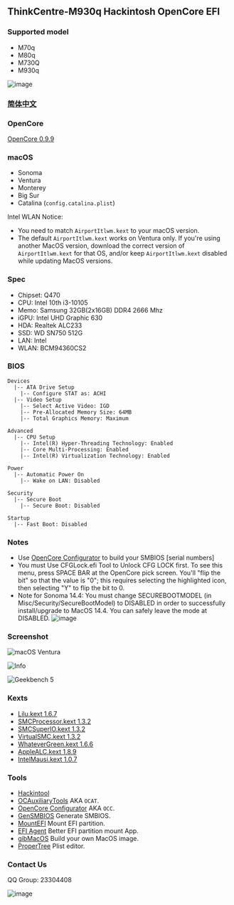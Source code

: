 ## ThinkCentre-M930q Hackintosh OpenCore EFI


### Supported model

- M70q 
- M80q
- M730Q
- M930q 


![image](Screenshot/m930q.png)

### [简体中文](README.zh_CN.md)


### OpenCore

[OpenCore 0.9.9](https://github.com/acidanthera/OpenCorePkg)


### macOS

- Sonoma
- Ventura
- Monterey
- Big Sur
- Catalina (`config.catalina.plist`)

Intel WLAN Notice: 
 - You need to match `AirportItlwm.kext` to your macOS version.
 - The default `AirportItlwm.kext` works on Ventura only.  If you're using another MacOS version, download the correct version of `AirportItlwm.kext` for that OS, and/or keep `AirportItlwm.kext` disabled while updating MacOS versions.    


### Spec

- Chipset: Q470
- CPU: Intel 10th i3-10105
- Memo: Samsung 32GB(2x16GB) DDR4 2666 Mhz
- iGPU: Intel UHD Graphic 630
- HDA: Realtek ALC233
- SSD: WD SN750 512G
- LAN: Intel
- WLAN: BCM94360CS2


### BIOS

```
Devices
  |-- ATA Drive Setup
    |-- Configure STAT as: ACHI
  |-- Video Setup
    |-- Select Active Video: IGD
    |-- Pre-Allocated Memory Size: 64MB
    |-- Total Graphics Memory: Maximum

Advanced
  |-- CPU Setup
    |-- Intel(R) Hyper-Threading Technology: Enabled
    |-- Core Multi-Processing: Enabled
    |-- Intel(R) Virtualization Technology: Enabled

Power
  |-- Automatic Power On
    |-- Wake on LAN: Disabled
    
Security
  |-- Secure Boot
    |-- Secure Boot: Disabled

Startup
  |-- Fast Boot: Disabled
```

### Notes
 - Use [OpenCore Configurator](https://mackie100projects.altervista.org/opencore-configurator/) to build your SMBIOS [serial numbers]
 - You must Use CFGLock.efi Tool to Unlock CFG LOCK first.  To see this menu, press SPACE BAR at the OpenCore pick screen.  You'll "flip the bit" so that the value is "0"; this requires selecting the highlighted icon, then selecting "Y" to flip the bit to 0.
 - Note for Sonoma 14.4: You must change SECUREBOOTMODEL (in Misc/Security/SecureBootModel) to DISABLED in order to successfully install/upgrade to MacOS 14.4.  You can safely leave the mode at DISABLED. ![image](Screenshot/CFGLock.efi.png)

### Screenshot

![macOS Ventura](Screenshot/about.png)

![Info](Screenshot/info.png)

![Geekbench 5](Screenshot/geekbench5.png)


### Kexts

- [Lilu.kext 1.6.7](https://github.com/acidanthera/Lilu)
- [SMCProcessor.kext 1.3.2](https://github.com/acidanthera/VirtualSMC)
- [SMCSuperIO.kext 1.3.2](https://github.com/acidanthera/VirtualSMC)
- [VirtualSMC.kext 1.3.2](https://github.com/acidanthera/VirtualSMC)
- [WhateverGreen.kext 1.6.6](https://github.com/acidanthera/WhateverGreen)
- [AppleALC.kext 1.8.9](https://github.com/acidanthera/AppleALC)
- [IntelMausi.kext 1.0.7](https://github.com/acidanthera/IntelMausi)


### Tools

- [Hackintool](https://github.com/headkaze/Hackintool) 
- [OCAuxiliaryTools](https://github.com/ic005k/OCAuxiliaryTools) AKA `OCAT`.
- [OpenCore Configurator](https://mackie100projects.altervista.org/opencore-configurator/) AKA `OCC`.
- [GenSMBIOS](https://github.com/corpnewt/GenSMBIOS) Generate SMBIOS.
- [MountEFI](https://github.com/corpnewt/MountEFI) Mount EFI partition.
- [EFI Agent](https://github.com/headkaze/EFI-Agent) Better EFI partition mount App.
- [gibMacOS](https://github.com/corpnewt/gibMacOS) Build your own MacOS image.
- [ProperTree](https://github.com/corpnewt/ProperTree) Plist editor.


### Contact Us

QQ Group: 23304408

![image](Screenshot/QRCode.png)
